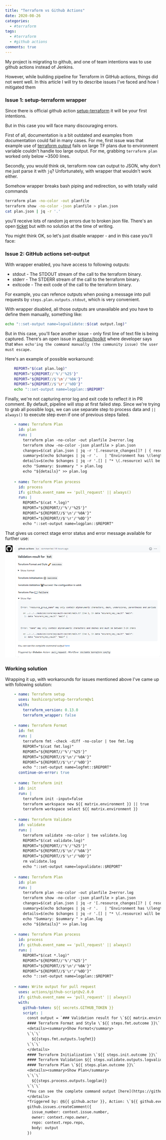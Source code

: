 ```yaml
---
title: "Terraform vs Github Actions"
date: 2020-08-26
categories:
  - #terraform
tags:
  - #terraform
  - #github actions
comments: true
---
```


My project is migrating to github, and one of team intentions was to use github
actions instead of Jenkins.

However, while building pipeline for Terraform in GitHub actions, things did not
went well. In this article I will try to describe issues I've faced and how I
mitigated them

### Issue 1: setup-terraform wrapper

Since there is official github action [setup-terraform](https://github.com/hashicorp/setup-terraform#setup-terraform)
it will be your first intentions.

But in this case you will face many discouraging errors.

First of all, documentation is a bit outdated and examples from documentation
could fail in many cases. For me, first issue was that example use of 
[terraform output]( https://github.com/hashicorp/setup-terraform/blame/master/README.md#L112)
fails on large TF plans due to environment variable couldn't handle too large
output. For me, grabbing `terraform plan` worked only below ~3500 lines.

Secondly, you would think ok, terraform now can output to JSON, why don't me
just parse it with `jq`? Unfortunately, with wrapper that wouldn't work either.

Somehow wrapper breaks bash piping and redirection, so with totally valid
commands

```bash
terraform plan -no-color -out planfile
terraform show -no-color -json planfile > plan.json
cat plan.json | jq -r '.'
```

you'll receive lots of random jq errors due to broken json file. There's an open
[ticket](https://github.com/hashicorp/setup-terraform/issues/20) but with no
solution at the time of writing.

You might think OK, so let's just disable wrapper - and in this case you'll face:

### Issue 2: GitHub actions set-output

With wrapper enabled, you have access to following outputs:
*  stdout - The STDOUT stream of the call to the terraform binary.
*  stderr - The STDERR stream of the call to the terraform binary.
*  exitcode - The exit code of the call to the terraform binary.

For example, you can refence outputs when posing a message into pull requests by
`steps.plan.outputs.stdout`, which is very convenient.

With wrapper disabled, all those outputs are unavailable and you have to define
them manually, something like:

```bash
echo "::set-output name=logvalidate::$(cat output.log)"
```

But in this case, you'll face another issue - only first line of text file
is being captured. There's an open issue in [actions/toolkit](https://github.com/actions/toolkit/issues/403)
where developer says that `When echo'ing the command manually (the community
issue) the user must escape.`

Here's an example of possible workaround:
```bash
    REPORT="$(cat plan.log)"
    REPORT="${REPORT//'%'/'%25'}"
    REPORT="${REPORT//$'\n'/'%0A'}"
    REPORT="${REPORT//$'\r'/'%0D'}"
    echo "::set-output name=logplan::$REPORT"
```

Finally, we're not capturing error log and exit code to reflect it in PR comment.
By default, pipeline will stop at first failed step. Since we're trying to grab
all possible logs, we can use separate step to process data and `|| always()`
to execute step even if one of previous steps failed.

```yaml
    - name: Terraform Plan
      id: plan
      run: |
        terraform plan -no-color -out planfile 2>error.log
        terraform show -no-color -json planfile > plan.json
        changes=$(cat plan.json | jq -r '[.resource_changes[]? | { resource: .address, action: .change.actions[] } | select (.action != "no-op")]')
        summary=$(echo $changes | jq -r '.   | "Environment has \(length) changes"')
        details=$(echo $changes | jq -r '.[] | "* \(.resource) will be \(.action)d"')
        echo "Summary: $summary " > plan.log
        echo "${details}" >> plan.log

    - name: Terraform Plan process
      id: process
      if: github.event_name == 'pull_request' || always()
      run: |
        REPORT="$(cat *.log)"
        REPORT="${REPORT//'%'/'%25'}"
        REPORT="${REPORT//$'\n'/'%0A'}"
        REPORT="${REPORT//$'\r'/'%0D'}"
        echo "::set-output name=logplan::$REPORT"
```

That gives us correct stage error status and error message available for further
use:

![Terraform pr comment](/assets/images/terraform-pr-comment.png)

### Working solution

Wrapping it up, with workarounds for issues mentioned above I've came up with
following solution:

```yaml
    - name: Terraform setup
      uses: hashicorp/setup-terraform@v1
      with:
        terraform_version: 0.13.0
        terraform_wrapper: false

    - name: Terraform Format
      id: fmt
      run: |
        terraform fmt -check -diff -no-color | tee fmt.log
        REPORT="$(cat fmt.log)"
        REPORT="${REPORT//'%'/'%25'}"
        REPORT="${REPORT//$'\n'/'%0A'}"
        REPORT="${REPORT//$'\r'/'%0D'}"
        echo "::set-output name=logfmt::$REPORT"
      continue-on-error: true

    - name: Terraform init
      id: init
      run: |
        terraform init -input=false
        terraform workspace new ${{ matrix.environment }} || true
        terraform workspace select ${{ matrix.environment }}

    - name: Terraform Validate
      id: validate
      run: |
        terraform validate -no-color | tee validate.log
        REPORT="$(cat validate.log)"
        REPORT="${REPORT//'%'/'%25'}"
        REPORT="${REPORT//$'\n'/'%0A'}"
        REPORT="${REPORT//$'\r'/'%0D'}"
        rm validate.log
        echo "::set-output name=logvalidate::$REPORT"

    - name: Terraform Plan
      id: plan
      run: |
        terraform plan -no-color -out planfile 2>error.log
        terraform show -no-color -json planfile > plan.json
        changes=$(cat plan.json | jq -r '[.resource_changes[]? | { resource: .address, action: .change.actions[] } | select (.action != "no-op")]')
        summary=$(echo $changes | jq -r '.   | "Environment has \(length) changes"')
        details=$(echo $changes | jq -r '.[] | "* \(.resource) will be \(.action)d"')
        echo "Summary: $summary " > plan.log
        echo "${details}" >> plan.log

    - name: Terraform Plan process
      id: process
      if: github.event_name == 'pull_request' || always()
      run: |
        REPORT="$(cat *.log)"
        REPORT="${REPORT//'%'/'%25'}"
        REPORT="${REPORT//$'\n'/'%0A'}"
        REPORT="${REPORT//$'\r'/'%0D'}"
        echo "::set-output name=logplan::$REPORT"

    - name: Write output for pull request
      uses: actions/github-script@v2.0.0
      if: github.event_name == 'pull_request' || always()
      with:
        github-token: ${{ secrets.GITHUB_TOKEN }}
        script: |
          const output = `### Validation result for \`${{ matrix.environment }}\`
          #### Terraform Format and Style \`${{ steps.fmt.outcome }}\`
          <details><summary>Show Format</summary>
          \`\`\`
            ${{steps.fmt.outputs.logfmt}}
          \`\`\`
          </details>
          #### Terraform Initialization \`${{ steps.init.outcome }}\`
          #### Terraform Validation ${{ steps.validate.outputs.logvalidate }}
          #### Terraform Plan \`${{ steps.plan.outcome }}\`
          <details><summary>Show Plan</summary>
          \`\`\`
            ${{steps.process.outputs.logplan}}
          \`\`\`
          *You can see the complete command output [here](https://github.com/${{github.repository}}/actions/runs/${{github.run_id}})*
          </details>
          *Triggered by: @${{ github.actor }}, Action: \`${{ github.event_name }}\`, Workflow: \`${{ github.workflow }}\`*`;
          github.issues.createComment({
            issue_number: context.issue.number,
            owner: context.repo.owner,
            repo: context.repo.repo,
            body: output
          })
```

